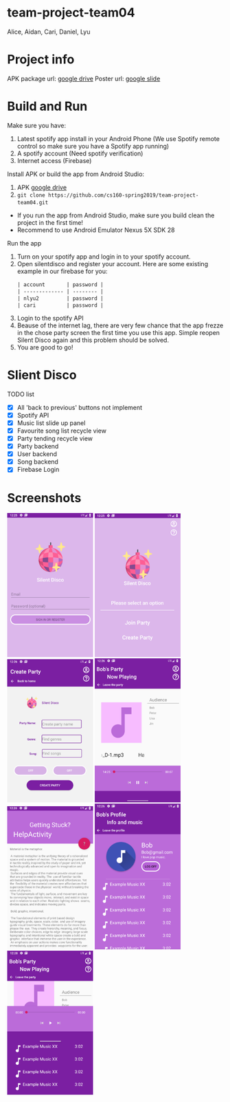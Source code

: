 # team-project-team04
Alice, Aidan, Cari, Daniel, Lyu

# Project info
APK package url: [google drive](https://drive.google.com/file/d/1lxTaWv8tzyM2yg0R1R06Apit_82knPjX/view?usp=sharing)
Poster url: [google slide](https://docs.google.com/presentation/d/1zMHFH7jHiv9jQE9ufC8rTK4xpccgTUwWCI65hzQ-Ky0/edit?usp=sharing)

# Build and Run
Make sure you have:
1. Latest spotify app install in your Android Phone (We use Spotify remote control so make sure you have a Spotify app running)
2. A spotify account (Need spotify verification)
3. Internet access (Firebase)

Install APK or build the app from Android Studio: 
1. APK [google drive](https://drive.google.com/file/d/1lxTaWv8tzyM2yg0R1R06Apit_82knPjX/view?usp=sharing)
2. ```git clone https://github.com/cs160-spring2019/team-project-team04.git```
* If you run the app from Android Studio, make sure you build clean the project in the first time!
* Recommend to use Android Emulator Nexus 5X SDK 28

Run the app
1. Turn on your spotify app and login in to your spotify account.
2. Open silentdisco and register your account.
   Here are some existing example in our firebase for you:
   ```
   | account       | password |
   | ------------- | -------- |
   | nlyu2         | password |
   | cari          | password |
   ```
3. Login to the spotify API
4. Beause of the internet lag, there are very few chance that the app frezze in the chose party screen the first time you use this app. Simple reopen Silent Disco again and this problem should be solved.
5. You are good to go!

# Slient Disco
TODO list
- [x] All 'back to previous' buttons not implement
- [x] Spotify API
- [x] Music list slide up panel
- [x] Favourite song list recycle view
- [x] Party tending recycle view
- [x] Party backend
- [x] User backend
- [x] Song backend
- [x] Firebase Login

# Screenshots
<img src="/screenshot/1.png" width="200">
<img src="/screenshot/2.png" width="200">
<img src="/screenshot/3.png" width="200">
<img src="/screenshot/4.png" width="200">
<img src="/screenshot/5.png" width="200">
<img src="/screenshot/6.png" width="200">
<img src="/screenshot/7.png" width="200">








